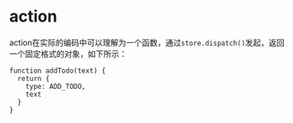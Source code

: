 # action

action在实际的编码中可以理解为一个函数，通过`store.dispatch()`发起，返回一个固定格式的对象，如下所示：

```
function addTodo(text) {
  return {
    type: ADD_TODO,
    text
  }
}
```



